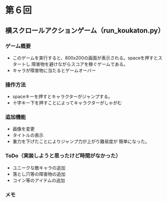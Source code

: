 # 第６回
## 横スクロールアクションゲーム（run_koukaton.py）
### ゲーム概要
- このゲームを実行すると、800x200の画面が表示される。spaceを押すとスタートし
障害物を避けながらスコアを稼ぐゲームである。
- キャラが障害物に当たるとゲームオーバー
### 操作方法
- spaceキーを押すとキャラクターがジャンプする。
- 十字キー下を押すことによってキャラクターがしゃがむ
### 追加機能
- 画像を変更
- タイトルの表示
- 重力を下げたことによりジャンプ力が上がり難易度が
簡単になった。
### ToDo（実装しようと思ったけど時間がなかった）
- ユニークな敵キャラの追加
- 落とし穴等の障害物の追加
- コイン等のアイテムの追加
### メモ
